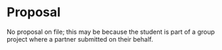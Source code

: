 # Proposal

No proposal on file; this may be because the student is part of a group project where a partner submitted on their behalf.
